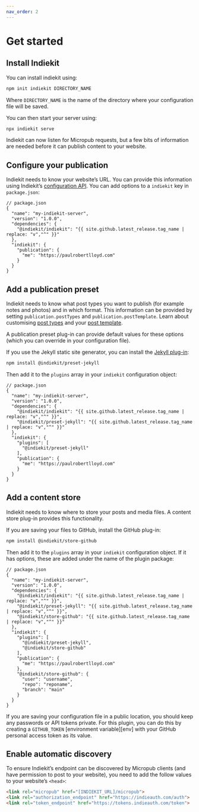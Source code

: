 ```yaml
---
nav_order: 2
---
```


# Get started

## Install Indiekit

You can install indiekit using:

```bash
npm init indiekit DIRECTORY_NAME
```

Where `DIRECTORY_NAME` is the name of the directory where your configuration file will be saved.

You can then start your server using:

```bash
npx indiekit serve
```

Indiekit can now listen for Micropub requests, but a few bits of information are needed before it can publish content to your website.

## Configure your publication

Indiekit needs to know your website’s URL. You can provide this information using Indiekit’s [configuration API](options.md). You can add options to a `indiekit` key in `package.json`:

```jsonc
// package.json
{
  "name": "my-indiekit-server",
  "version": "1.0.0",
  "dependencies": {
    "@indiekit/indiekit": "{{ site.github.latest_release.tag_name | replace: "v","^" }}"
  },
  "indiekit": {
    "publication": {
      "me": "https://paulrobertlloyd.com"
    }
  }
}
```

## Add a publication preset

Indiekit needs to know what post types you want to publish (for example notes and photos) and in which format. This information can be provided by setting `publication.postTypes` and `publication.postTemplate`. Learn about customising [post types](customisation/post-types.md) and your [post template](customisation/post-template.md).

A publication preset plug-in can provide default values for these options (which you can override in your configuration file).

If you use the Jekyll static site generator, you can install the [Jekyll plug-in](https://www.npmjs.com/package/@indiekit/preset-jekyll):

```bash
npm install @indiekit/preset-jekyll
```

Then add it to the `plugins` array in your `indiekit` configuration object:

```jsonc
// package.json
{
  "name": "my-indiekit-server",
  "version": "1.0.0",
  "dependencies": {
    "@indiekit/indiekit": "{{ site.github.latest_release.tag_name | replace: "v","^" }}",
    "@indiekit/preset-jekyll": "{{ site.github.latest_release.tag_name | replace: "v","^" }}"
  },
  "indiekit": {
    "plugins": [
      "@indiekit/preset-jekyll"
    ],
    "publication": {
      "me": "https://paulrobertlloyd.com"
    }
  }
}
```

## Add a content store

Indiekit needs to know where to store your posts and media files. A content store plug-in provides this functionality.

If you are saving your files to GitHub, install the GitHub plug-in:

```bash
npm install @indiekit/store-github
```

Then add it to the `plugins` array in your `indiekit` configuration object. If it has options, these are added under the name of the plugin package:

```jsonc
// package.json
{
  "name": "my-indiekit-server",
  "version": "1.0.0",
  "dependencies": {
    "@indiekit/indiekit": "{{ site.github.latest_release.tag_name | replace: "v","^" }}",
    "@indiekit/preset-jekyll": "{{ site.github.latest_release.tag_name | replace: "v","^" }}",
    "@indiekit/store-github": "{{ site.github.latest_release.tag_name | replace: "v","^" }}"
  },
  "indiekit": {
    "plugins": [
      "@indiekit/preset-jekyll",
      "@indiekit/store-github"
    ],
    "publication": {
      "me": "https://paulrobertlloyd.com"
    },
    "@indiekit/store-github": {
      "user": "username",
      "repo": "reponame",
      "branch": "main"
    }
  }
}
```

If you are saving your configuration file in a public location, you should keep any passwords or API tokens private. For this plugin, you can do this by creating a `GITHUB_TOKEN` [environment variable][env] with your GitHub personal access token as its value.

## Enable automatic discovery

To ensure Indiekit’s endpoint can be discovered by Micropub clients (and have permission to post to your website), you need to add the follow values to your website’s `<head>`:

<!-- prettier-ignore-start -->
```html
<link rel="micropub" href="[INDIEKIT_URL]/micropub">
<link rel="authorization_endpoint" href="https://indieauth.com/auth">
<link rel="token_endpoint" href="https://tokens.indieauth.com/token">
```
<!-- prettier-ignore-end -->
